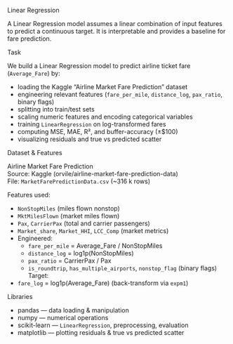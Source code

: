 Linear Regression

A Linear Regression model assumes a linear combination of input features to predict a continuous target. It is interpretable and provides a baseline for fare prediction.

Task

We build a Linear Regression model to predict airline ticket fare (`Average_Fare`) by:
- loading the Kaggle “Airline Market Fare Prediction” dataset  
- engineering relevant features (`fare_per_mile`, `distance_log`, `pax_ratio`, binary flags)  
- splitting into train/test sets  
- scaling numeric features and encoding categorical variables  
- training `LinearRegression` on log-transformed fares  
- computing MSE, MAE, R², and buffer-accuracy (±\$100)  
- visualizing residuals and true vs predicted scatter  

Dataset & Features

Airline Market Fare Prediction  
Source: Kaggle (orvile/airline-market-fare-prediction-data)  
File: `MarketFarePredictionData.csv` (~316 k rows)

Features used:  
- `NonStopMiles` (miles flown nonstop)  
- `MktMilesFlown` (market miles flown)  
- `Pax`, `CarrierPax` (total and carrier passengers)  
- `Market_share`, `Market_HHI`, `LCC_Comp` (market metrics)  
- Engineered:  
  - `fare_per_mile` = Average_Fare / NonStopMiles  
  - `distance_log` = log1p(NonStopMiles)  
  - `pax_ratio` = CarrierPax / Pax  
  - `is_roundtrip`, `has_multiple_airports`, `nonstop_flag` (binary flags)  
Target:  
- `fare_log` = log1p(Average_Fare) (back-transform via `expm1`)

Libraries

- pandas — data loading & manipulation  
- numpy — numerical operations  
- scikit-learn — `LinearRegression`, preprocessing, evaluation  
- matplotlib — plotting residuals & true vs predicted scatter

